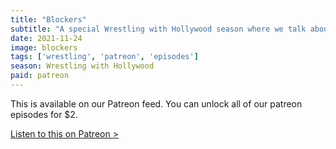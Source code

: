 ```yaml
---
title: "Blockers"
subtitle: "A special Wrestling with Hollywood season where we talk about John Cena's life in the ring and in Hollywood. We share some prom stories and answer important questions like - Have you ever seen Inferno with Tom Hanks?"
date: 2021-11-24
image: blockers
tags: ['wrestling', 'patreon', 'episodes']
season: Wrestling with Hollywood
paid: patreon
---
```

<div class="callout patreon">
This is available on our Patreon feed. You can unlock all of our patreon episodes for $2.

<a class="button" href="https://www.patreon.com/posts/59090718">Listen to this on Patreon &gt;</a>
</div>